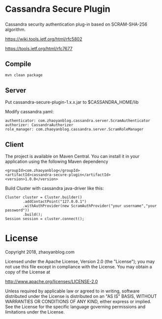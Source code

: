 # Cassandra Secure Plugin
#####
Cassandra security authentication plug-in based on SCRAM-SHA-256 algorithm.

https://wiki.tools.ietf.org/html/rfc5802

https://tools.ietf.org/html/rfc7677

## Compile
`
 mvn clean package
`

## Server

Put cassandra-secure-plugin-1.x.x.jar to $CASSANDRA_HOME/lib

Modify cassandra.yaml:  
```
authenticator: com.zhaoyanblog.cassandra.server.ScramAuthenticator  
authorizer: CassandraAuthorizer  
role_manager: com.zhaoyanblog.cassandra.server.ScramRoleManager
```

## Client

The project is available on Maven Central. You can install it in your application using the following Maven dependency

```
<groupId>com.zhaoyanblog</groupId>  
<artifactId>cassandra-secure-plugin</artifactId>  
<version>1.0.0</version>
```
Build Cluster with cassandra java-driver like this:

```
Cluster cluster = Cluster.builder()  
        .addContactPoint("127.0.0.1")  
        .withAuthProvider(new ScramAuthProvider("your username","your password"))  
        .build();  
Session session = cluster.connect();
```
# License
Copyright 2018, zhaoyanblog.com

Licensed under the Apache License, Version 2.0 (the "License"); you may not use this file except in compliance with the License. You may obtain a copy of the License at

http://www.apache.org/licenses/LICENSE-2.0

Unless required by applicable law or agreed to in writing, software distributed under the License is distributed on an "AS IS" BASIS, WITHOUT WARRANTIES OR CONDITIONS OF ANY KIND, either express or implied. See the License for the specific language governing permissions and limitations under the License.
